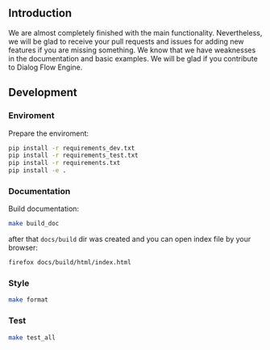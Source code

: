 ## Introduction
We are almost completely finished with the main functionality. Nevertheless, we will be glad to receive your pull requests and issues for adding new features if you are missing something. We know that we have weaknesses in the documentation and basic examples. 
We will be glad if you contribute to Dialog Flow Engine. 

## Development
### Enviroment
Prepare the enviroment:

```bash
pip install -r requirements_dev.txt
pip install -r requirements_test.txt
pip install -r requirements.txt
pip install -e .
```
### Documentation
Build documentation:
```bash
make build_doc
```
after that `docs/build` dir was created and you can open index file by your browser:
```bash
firefox docs/build/html/index.html
```
### Style
```bash
make format
```
### Test
```bash
make test_all
```